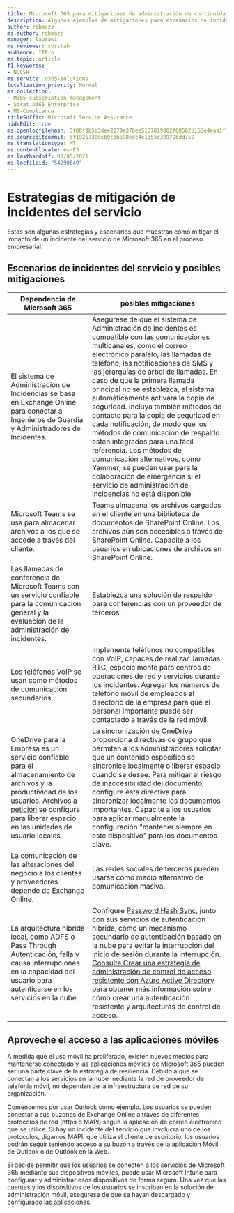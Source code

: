```yaml
---
title: Microsoft 365 para mitigaciones de administración de continuidad empresarial
description: Algunos ejemplos de mitigaciones para escenarios de incidentes del servicio de Microsoft 365.
author: robmazz
ms.author: robmazz
manager: laurawi
ms.reviewer: sosstah
audience: ITPro
ms.topic: article
f1.keywords:
- NOCSH
ms.service: o365-solutions
localization_priority: Normal
ms.collection:
- M365-subscription-management
- Strat_O365_Enterprise
- MS-Compliance
titleSuffix: Microsoft Service Assurance
hideEdit: true
ms.openlocfilehash: 5f88f9b5b3dee2279e37bee5137819802f68502d163e4eaa1f75c3abf57a4c53
ms.sourcegitcommit: af1925730de60c3b698edc4e1355c38972bdd759
ms.translationtype: MT
ms.contentlocale: es-ES
ms.lasthandoff: 08/05/2021
ms.locfileid: "54290649"
---
```

# <a name="service-incident-mitigation-strategies"></a>Estrategias de mitigación de incidentes del servicio

Estas son algunas estrategias y escenarios que muestran cómo mitigar el impacto de un incidente del servicio de Microsoft 365 en el proceso empresarial.

## <a name="service-incident-scenarios-and-potential-mitigations"></a>Escenarios de incidentes del servicio y posibles mitigaciones

|Dependencia de Microsoft 365|posibles mitigaciones|
|---------|---------|
|El sistema de Administración de Incidencias se basa en Exchange Online para conectar a Ingenieros de Guardia y Administradores de Incidentes.|Asegúrese de que el sistema de Administración de Incidentes es compatible con las comunicaciones multicanales, como el correo electrónico paralelo, las llamadas de teléfono, las notificaciones de SMS y las jerarquías de árbol de llamadas. En caso de que la primera llamada principal no se establezca, el sistema automáticamente activará la copia de seguridad. Incluya también métodos de contacto para la copia de seguridad en cada notificación, de modo que los métodos de comunicación de respaldo estén integrados para una fácil referencia. Los métodos de comunicación alternativos, como Yammer, se pueden usar para la colaboración de emergencia si el servicio de administración de incidencias no está disponible.|
|Microsoft Teams se usa para almacenar archivos a los que se accede a través del cliente.|Teams almacena los archivos cargados en el cliente en una biblioteca de documentos de SharePoint Online. Los archivos aún son accesibles a través de SharePoint Online. Capacite a los usuarios en ubicaciones de archivos en SharePoint Online.|
|Las llamadas de conferencia de Microsoft Teams son un servicio confiable para la comunicación general y la evaluación de la administración de incidentes.|Establezca una solución de respaldo para conferencias con un proveedor de terceros.|
|Los teléfonos VoIP se usan como métodos de comunicación secundarios.|Implemente teléfonos no compatibles con VoIP, capaces de realizar llamadas RTC, especialmente para centros de operaciones de red y servicios durante los incidentes. Agregar los números de teléfono móvil de empleados al directorio de la empresa para que el personal importante puede ser contactado a través de la red móvil.|
|OneDrive para la Empresa es un servicio confiable para el almacenamiento de archivos y la productividad de los usuarios. [Archivos a petición](https://techcommunity.microsoft.com/t5/Microsoft-OneDrive-Blog/OneDrive-Files-On-Demand-For-The-Enterprise/ba-p/117234) se configura para liberar espacio en las unidades de usuario locales.|La sincronización de OneDrive proporciona directivas de grupo que permiten a los administradores solicitar que un contenido específico se sincronice localmente o liberar espacio cuando se desee. Para mitigar el riesgo de inaccesibilidad del documento, configure esta directiva para sincronizar localmente los documentos importantes. Capacite a los usuarios para aplicar manualmente la configuración "mantener siempre en este dispositivo" para los documentos clave.|
|La comunicación de las alteraciones del negocio a los clientes y proveedores depende de Exchange Online.|Las redes sociales de terceros pueden usarse como medio alternativo de comunicación masiva.
|La arquitectura híbrida local, como ADFS o Pass Through Autenticación, falla y causa interrupciones en la capacidad del usuario para autenticarse en los servicios en la nube.|Configure [Password Hash Sync](/azure/active-directory/authentication/concept-resilient-controls#deploy-password-hash-sync-even-if-you-are-federated-or-use-pass-through-authentication), junto con sus servicios de autenticación híbrida, como un mecanismo secundario de autenticación basado en la nube para evitar la interrupción del inicio de sesión durante la interrupción. [Consulte Crear una estrategia de administración de control de acceso resistente con Azure Active Directory](/azure/active-directory/authentication/concept-resilient-controls) para obtener más información sobre cómo crear una autenticación resistente y arquitecturas de control de acceso.|  

## <a name="leveraging-mobile-app-access"></a>Aproveche el acceso a las aplicaciones móviles

A medida que el uso móvil ha proliferado, existen nuevos medios para mantenerse conectado y las aplicaciones móviles de Microsoft 365 pueden ser una parte clave de la estrategia de resiliencia. Debido a que se conectan a los servicios en la nube mediante la red de proveedor de telefonía móvil, no dependen de la infraestructura de red de su organización.

Comencemos por usar Outlook como ejemplo. Los usuarios se pueden conectar a sus buzones de Exchange Online a través de diferentes protocolos de red (https o MAPI) según la aplicación de correo electrónico que se utilice. Si hay un incidente del servicio que involucra uno de los protocolos, digamos MAPI, que utiliza el cliente de escritorio, los usuarios podrán seguir teniendo acceso a su buzón a través de la aplicación Móvil de Outlook o de Outlook en la Web.
  
Si decide permitir que los usuarios se conecten a los servicios de Microsoft 365 mediante sus dispositivos móviles, puede usar Microsoft Intune para configurar y administrar esos dispositivos de forma segura. Una vez que las cuentas y los dispositivos de los usuarios se inscriban en la solución de administración móvil, asegúrese de que se hayan descargado y configurado las aplicaciones.
